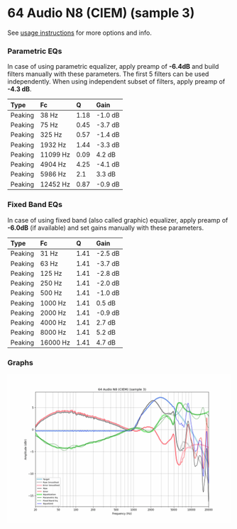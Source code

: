 # 64 Audio N8 (CIEM) (sample 3)
See [usage instructions](https://github.com/jaakkopasanen/AutoEq#usage) for more options and info.

### Parametric EQs
In case of using parametric equalizer, apply preamp of **-6.4dB** and build filters manually
with these parameters. The first 5 filters can be used independently.
When using independent subset of filters, apply preamp of **-4.3 dB**.

| Type    | Fc       |    Q | Gain    |
|:--------|:---------|:-----|:--------|
| Peaking | 38 Hz    | 1.18 | -1.0 dB |
| Peaking | 75 Hz    | 0.45 | -3.7 dB |
| Peaking | 325 Hz   | 0.57 | -1.4 dB |
| Peaking | 1932 Hz  | 1.44 | -3.3 dB |
| Peaking | 11099 Hz | 0.09 | 4.2 dB  |
| Peaking | 4904 Hz  | 4.25 | -4.1 dB |
| Peaking | 5986 Hz  | 2.1  | 3.3 dB  |
| Peaking | 12452 Hz | 0.87 | -0.9 dB |

### Fixed Band EQs
In case of using fixed band (also called graphic) equalizer, apply preamp of **-6.0dB**
(if available) and set gains manually with these parameters.

| Type    | Fc       |    Q | Gain    |
|:--------|:---------|:-----|:--------|
| Peaking | 31 Hz    | 1.41 | -2.5 dB |
| Peaking | 63 Hz    | 1.41 | -3.7 dB |
| Peaking | 125 Hz   | 1.41 | -2.8 dB |
| Peaking | 250 Hz   | 1.41 | -2.0 dB |
| Peaking | 500 Hz   | 1.41 | -1.0 dB |
| Peaking | 1000 Hz  | 1.41 | 0.5 dB  |
| Peaking | 2000 Hz  | 1.41 | -0.9 dB |
| Peaking | 4000 Hz  | 1.41 | 2.7 dB  |
| Peaking | 8000 Hz  | 1.41 | 5.2 dB  |
| Peaking | 16000 Hz | 1.41 | 4.7 dB  |

### Graphs
![](./64%20Audio%20N8%20(CIEM)%20(sample%203).png)